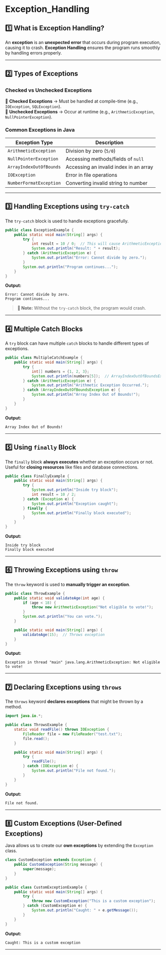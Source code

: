 # **Exception_Handling**  

## **1️⃣ What is Exception Handling?**  
An **exception** is an **unexpected error** that occurs during program execution, causing it to crash. **Exception Handling** ensures the program runs smoothly by handling errors properly.  

---

## **2️⃣ Types of Exceptions**  
### **Checked vs Unchecked Exceptions**
🔹 **Checked Exceptions** → Must be handled at compile-time (e.g., `IOException`, `SQLException`).  
🔹 **Unchecked Exceptions** → Occur at runtime (e.g., `ArithmeticException`, `NullPointerException`).  

### **Common Exceptions in Java**
| Exception Type            | Description                                |
|---------------------------|--------------------------------------------|
| `ArithmeticException`      | Division by zero (`5/0`)                 |
| `NullPointerException`     | Accessing methods/fields of `null`       |
| `ArrayIndexOutOfBounds`    | Accessing an invalid index in an array   |
| `IOException`              | Error in file operations                 |
| `NumberFormatException`    | Converting invalid string to number      |

---

## **3️⃣ Handling Exceptions using `try-catch`**  
The `try-catch` block is used to handle exceptions gracefully.  

```java
public class ExceptionExample {
    public static void main(String[] args) {
        try {
            int result = 10 / 0;  // This will cause ArithmeticException
            System.out.println("Result: " + result);
        } catch (ArithmeticException e) {
            System.out.println("Error: Cannot divide by zero.");
        }
        System.out.println("Program continues...");
    }
}
```
**Output:**  
```
Error: Cannot divide by zero.  
Program continues...  
```
> **🔹 Note:** Without the `try-catch` block, the program would crash.

---

## **4️⃣ Multiple Catch Blocks**  
A `try` block can have multiple `catch` blocks to handle different types of exceptions.

```java
public class MultipleCatchExample {
    public static void main(String[] args) {
        try {
            int[] numbers = {1, 2, 3};
            System.out.println(numbers[5]);  // ArrayIndexOutOfBoundsException
        } catch (ArithmeticException e) {
            System.out.println("Arithmetic Exception Occurred.");
        } catch (ArrayIndexOutOfBoundsException e) {
            System.out.println("Array Index Out of Bounds!");
        }
    }
}
```
**Output:**  
```
Array Index Out of Bounds!
```

---

## **5️⃣ Using `finally` Block**  
The `finally` block **always executes** whether an exception occurs or not. Useful for **closing resources** like files and database connections.

```java
public class FinallyExample {
    public static void main(String[] args) {
        try {
            System.out.println("Inside try block");
            int result = 10 / 2;
        } catch (Exception e) {
            System.out.println("Exception caught");
        } finally {
            System.out.println("Finally block executed");
        }
    }
}
```
**Output:**  
```
Inside try block  
Finally block executed  
```

---

## **6️⃣ Throwing Exceptions using `throw`**  
The `throw` keyword is used to **manually trigger an exception**.

```java
public class ThrowExample {
    public static void validateAge(int age) {
        if (age < 18) {
            throw new ArithmeticException("Not eligible to vote!");
        }
        System.out.println("You can vote.");
    }

    public static void main(String[] args) {
        validateAge(15);  // Throws exception
    }
}
```
**Output:**  
```
Exception in thread "main" java.lang.ArithmeticException: Not eligible to vote!
```

---

## **7️⃣ Declaring Exceptions using `throws`**  
The `throws` keyword **declares exceptions** that might be thrown by a method.

```java
import java.io.*;

public class ThrowsExample {
    static void readFile() throws IOException {
        FileReader file = new FileReader("test.txt");
        file.read();
    }

    public static void main(String[] args) {
        try {
            readFile();
        } catch (IOException e) {
            System.out.println("File not found.");
        }
    }
}
```
**Output:**  
```
File not found.
```

---

## **8️⃣ Custom Exceptions (User-Defined Exceptions)**  
Java allows us to create our **own exceptions** by extending the `Exception` class.

```java
class CustomException extends Exception {
    public CustomException(String message) {
        super(message);
    }
}

public class CustomExceptionExample {
    public static void main(String[] args) {
        try {
            throw new CustomException("This is a custom exception");
        } catch (CustomException e) {
            System.out.println("Caught: " + e.getMessage());
        }
    }
}
```
**Output:**  
```
Caught: This is a custom exception
```

---